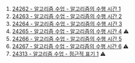 1. <a href="https://www.acmicpc.net/problem/24262" target="_blank">24262 - 알고리즘 수업 - 알고리즘의 수행 시간 1</a>
2. <a href="https://www.acmicpc.net/problem/24263" target="_blank">24263 - 알고리즘 수업 - 알고리즘의 수행 시간 2</a>
3. <a href="https://www.acmicpc.net/problem/24264" target="_blank">24264 - 알고리즘 수업 - 알고리즘의 수행 시간 3</a>
4. <a href="https://www.acmicpc.net/problem/24265" target="_blank">24265 - 알고리즘 수업 - 알고리즘의 수행 시간 4</a> ⚠️
5. <a href="https://www.acmicpc.net/problem/24266" target="_blank">24266 - 알고리즘 수업 - 알고리즘의 수행 시간 5</a>
6. <a href="https://www.acmicpc.net/problem/24267" target="_blank">24267 - 알고리즘 수업 - 알고리즘의 수행 시간 6</a> ⚠️
7. <a href="https://www.acmicpc.net/problem/24313" target="_blank">24313 - 알고리즘 수업 - 점근적 표기 1</a> ⚠️
